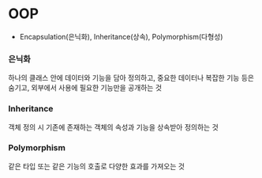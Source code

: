  # OOP
 - Encapsulation(은닉화), Inheritance(상속), Polymorphism(다형성)
 ### 은닉화
 하나의 클래스 안에 데이터와 기능을 담아 정의하고, 중요한 데이터나 복잡한 기능 등은 숨기고, 외부에서 사용에 필요한 기능만을 공개하는 것
 ### Inheritance
 객체 정의 시 기존에 존재하는 객체의 속성과 기능을 상속받아 정의하는 것
 ### Polymorphism
 같은 타입 또는 같은 기능의 호출로 다양한 효과를 가져오는 것
 
 
 
 